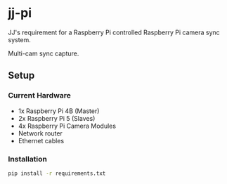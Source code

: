 # jj-pi
JJ's requirement for a Raspberry Pi controlled Raspberry Pi camera sync system. 

Multi-cam sync capture.

## Setup

### Current Hardware
- 1x Raspberry Pi 4B (Master)
- 2x Raspberry Pi 5 (Slaves)
- 4x Raspberry Pi Camera Modules
- Network router
- Ethernet cables

### Installation
```bash
pip install -r requirements.txt